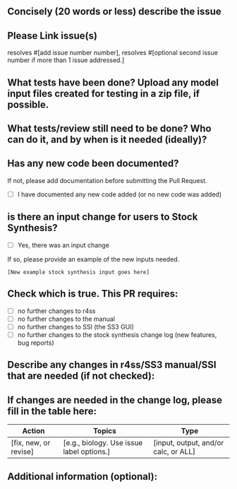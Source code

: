 ## Concisely (20 words or less) describe the issue

## Please Link issue(s)

resolves #[add issue number number], resolves #[optional second issue number if more than 1 issue addressed.]

## What tests have been done? Upload any model input files created for testing in a zip file, if possible.

## What tests/review still need to be done? Who can do it, and by when is it needed (ideally)?

## Has any new code been documented?

If not, please add documentation before submitting the Pull Request.
- [ ] I have documented any new code added (or no new code was added)

## is there an input change for users to Stock Synthesis? 

- [ ] Yes, there was an input change

If so, please provide an example of the new inputs needed.

```
[New example stock synthesis input goes here]

```

## Check which is true. This PR requires:

- [ ] no further changes to r4ss
- [ ] no further changes to the manual
- [ ] no further changes to SSI (the SS3 GUI)
- [ ] no further changes to the stock synthesis change log (new features, bug reports)

## Describe any changes in r4ss/SS3 manual/SSI that are needed (if not checked):

## If changes are needed in the change log, please fill in the table here:

| Action                | Topics                                     | Type  |
| --------------------- | ----------------------------------------- | --------------------------------------- |
| [fix, new, or revise] | [e.g., biology. Use issue label options.] | [input, output, and/or calc, or ALL] |


## Additional information (optional):
